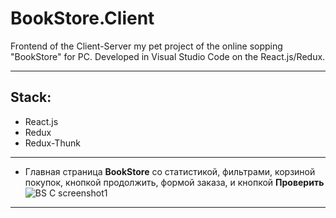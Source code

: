 # BookStore.Client
Frontend of the Client-Server my pet project of the online sopping "BookStore" for PC. Developed in Visual Studio Code on the React.js/Redux.
_________
## Stack:
* React.js
* Redux
* Redux-Thunk
_____________________

* Главная страница __BookStore__ со статистикой, фильтрами, корзиной покупок, кнопкой продолжить, формой заказа, и кнопкой __Проверить__
![BS C screenshot1](https://github.com/AlexandrGoldin/BookStore.Client/assets/50864552/388cf19b-5acd-4a0e-80a7-bf0e3800da78)

____


